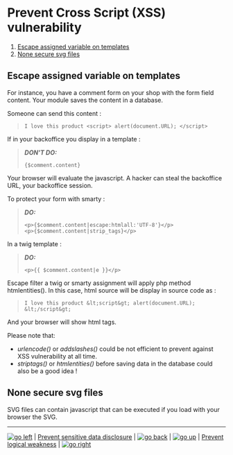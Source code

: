 # Prevent Cross Script (XSS) vulnerability 

1. [Escape assigned variable on templates](#escape-assigned-variable-on-templates)
2. [None secure svg files](#none-secure-svg-files)

## Escape assigned variable on templates

For instance, you have a comment form on your shop with the form field content.
Your module saves the content in a database.

Someone can send this content :

> ```
> I love this product <script> alert(document.URL); </script>
> ```

If in your backoffice you display in a template :

> ***DON'T DO:***
> ```
> {$comment.content}
> ```

Your browser will evaluate the javascript. A hacker can steal the backoffice URL, your backoffice session.

To protect your form with smarty :

> ***DO:***
> ```
> <p>{$comment.content|escape:htmlall:'UTF-8'}</p>
> <p>{$comment.content|strip_tags}</p>
> ```

In a twig template :

> ***DO:***
> ```
> <p>{{ $comment.content|e }}</p>
> ```

Escape filter a twig or smarty assignment will apply php method htmlentities(). In this case, html source will be display in source code as :

> ```
> I love this product &lt;script&gt; alert(document.URL); &lt;/script&gt;
> ```

And your browser will show html tags.

Please note that:
- *urlencode()* or *addslashes()* could be not efficient to prevent against XSS vulnerability at all time.
- *striptags()* or *htmlentities()* before saving data in the database could also be a good idea !

## None secure svg files

SVG files can contain javascript that can be executed if you load with your browser the SVG. 



****

[![go left](/images/resized/left-arrow-9133251.png)](/security-advisories/kb/sensitive_data_disclosure.html) | [Prevent sensitive data disclosure](/sensitive_data_disclosure.md) | [![go back](/images/resized/back-to-menu-arrow-9121722.png)](/security-advisories/kb/index.html) | [![go up](/images/resized/up-arrow-1767592-1502496.png)](#prevent-cross-script-xss-vulnerability) | [Prevent logical weakness](/logical_weakness.md) | [![go right](/images/resized/right-arrow.png)](/security-advisories/kb/logical_weakness.html)